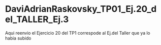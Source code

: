 # DaviAdrianRaskovsky_TP01_Ej.20_del_TALLER_Ej.3
 Aqui reenvio el Ejercicio 20 del TP1 correspode al Ej.del Taller que ya lo habia subido
